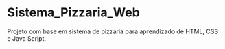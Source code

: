 # Sistema_Pizzaria_Web
Projeto com base em sistema de pizzaria para aprendizado de HTML, CSS e Java Script.
